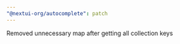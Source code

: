 ```yaml
---
"@nextui-org/autocomplete": patch
---
```


Removed unnecessary map after getting all collection keys
